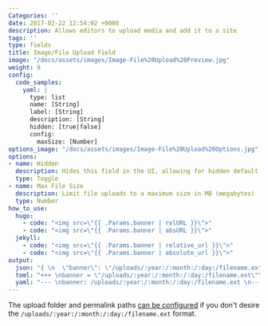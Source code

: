 ```yaml
---
Categories: ''
date: 2017-02-22 12:54:02 +0000
description: Allows editors to upload media and add it to a site
tags: ''
type: fields
title: Image/File Upload Field 
image: "/docs/assets/images/Image-File%20Upload%20Preview.jpg"
weight: 9
config:
  code_samples:
    yaml: |
      type: list
      name: [String]
      label: [String]
      description: [String]
      hidden: [true|false]
      config:
        maxSize: [Number] 
options_image: "/docs/assets/images/Image-File%20Upload%20Options.jpg"
options:
- name: Hidden
  description: Hides this field in the UI, allowing for hidden default values.
  type: Toggle
- name: Max File Size
  description: Limit file uploads to a maximum size in MB (megabytes) 
  type: Number
how_to_use:
  hugo: 
    - code: "<img src=\"{{ .Params.banner | relURL }}\">"
    - code: "<img src=\"{{ .Params.banner | absURL }}\">"
  jekyll: 
    - code: "<img src=\"{{ .Params.banner | relative_url }}\">"
    - code: "<img src=\"{{ .Params.banner | absolute_url }}\">"
output:
  json: "{ \n  \"banner\": \"/uploads/:year:/:month:/:day:/filename.ext\"\n} \n"
  toml: "+++ \nbanner = \"/uploads/:year:/:month:/:day:/filename.ext\"\n+++ \n"
  yaml: "--- \nbanner: /uploads/:year:/:month:/:day:/filename.ext \n--- \n"
---
```

The upload folder and permalink paths [can be configured](/docs/site-configuration/media-uploads/) if you don't desire the `/uploads/:year:/:month:/:day:/filename.ext` format.
